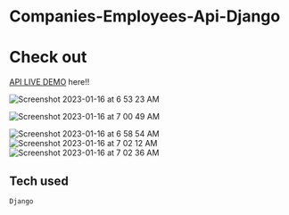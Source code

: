 # Companies-Employees-Api-Django

# Check out 
[API LIVE DEMO](https://companies-employees-api-django-1.mehraasahil.repl.co/) here!!

![Screenshot 2023-01-16 at 6 53 23 AM](https://user-images.githubusercontent.com/118424866/212580848-f086956d-7cea-4faa-a06c-91b382f01ae6.png)

![Screenshot 2023-01-16 at 7 00 49 AM](https://user-images.githubusercontent.com/118424866/212580854-64144188-0310-4fa3-a91a-66664b253c92.png)

![Screenshot 2023-01-16 at 6 58 54 AM](https://user-images.githubusercontent.com/118424866/212580875-9155850b-0d54-4814-92cf-e8fcbbbf71af.png)
![Screenshot 2023-01-16 at 7 02 12 AM](https://user-images.githubusercontent.com/118424866/212580885-1f746a86-6ff5-416c-84ae-4bdab24f1be4.png)
![Screenshot 2023-01-16 at 7 02 36 AM](https://user-images.githubusercontent.com/118424866/212580887-1218f6b1-c8bb-4f7b-82d7-9c96b4dc9798.png)



## Tech used

```
Django
```
